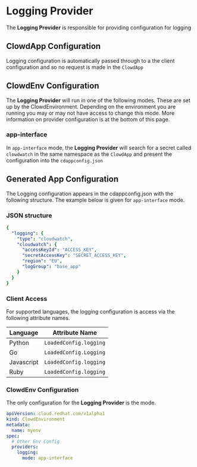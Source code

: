 # Logging Provider

The **Logging Provider** is responsible for providing configuration for logging

## ClowdApp Configuration

Logging configuration is automatically passed through to a the client
configuration and so no request is made in the `ClowdApp`

## ClowdEnv Configuration

The **Logging Provider** will run in one of the following modes. These are set up by
the ClowdEnvironment. Depending on the environment you are running you may or
may not have access to change this mode. More information on provider
configuration is at the bottom of this page.

### app-interface

In `app-interface` mode, the **Logging Provider** will search for a secret called
`clowdwatch` in the same namespace as the `ClowdApp` and present the
configuration into the `cdappconfig.json`

## Generated App Configuration

The Logging configuration appears in the cdappconfig.json with the following
structure. The example below is given for `app-interface` mode.

### JSON structure

```yaml
{
  "logging": {
    "type": "cloudwatch",
    "cloudwatch": {
      "accessKeyId": "ACCESS_KEY",
      "secretAccessKey": "SECRET_ACCESS_KEY",
      "region": "EU",
      "logGroup": "base_app"
    }
  }
}
```

### Client Access

For supported languages, the logging configuration is access via the following
attribute names.

| Language   | Attribute Name          |
|------------|-------------------------|
| Python     | `LoadedConfig.logging`  |
| Go         | `LoadedConfig.Logging`  |
| Javascript | `LoadedConfig.logging`  |
| Ruby       | `LoadedConfig.logging`  |

### ClowdEnv Configuration

The only configuration for the **Logging Provider** is the mode.

```yaml
apiVersion: cloud.redhat.com/v1alpha1
kind: ClowdEnvironment
metadata:
  name: myenv
spec:
  # Other Env Config
  providers:
    logging:
      mode: app-interface
```

